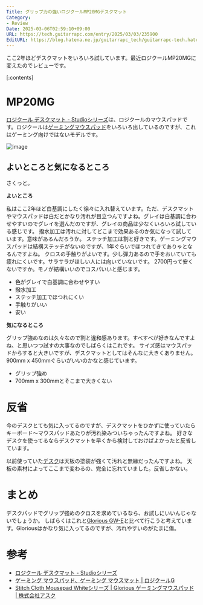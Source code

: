 ```yaml
---
Title: グリップ力の強いロジクールMP20MGデスクマット
Category:
- Review
Date: 2025-03-06T02:59:10+09:00
URL: https://tech.guitarrapc.com/entry/2025/03/03/235900
EditURL: https://blog.hatena.ne.jp/guitarrapc_tech/guitarrapc-tech.hatenablog.com/atom/entry/6802418398333822323
---
```


ここ2年ほどデスクマットをいろいろ試しています。最近ロジクールMP20MGに変えたのでレビューです。

[:contents]

# MP20MG

[ロジクール デスクマット - Studioシリーズ](https://www.logicool.co.jp/ja-jp/products/mice/desk-mat-studio-series.956-000044.html)は、ロジクールのマウスパッドです。ロジクールは[ゲーミングマウスパッド](https://gaming.logicool.co.jp/ja-jp/products/gaming-mouse-pads.html)をいろいろ出しているのですが、これはゲーミング向けではないモデルです。

![image](https://github.com/user-attachments/assets/e3035181-b626-40b9-87e7-c79d8bc2f1a6)

## よいところと気になるところ

さくっと。

**よいところ**

私はここ2年ほど白基調にしたく徐々に入れ替えています。ただ、デスクマットやマウスパッドは白だとかなり汚れが目立つんですよね。グレイは白基調に合わせやすいのでグレイを選んだのですが、グレイの商品は少なくいろいろ試している感じです。
撥水加工は汚れに対してどこまで効果あるのか気になって試しています。意味があるんだろうか。
ステッチ加工は割と好きです。ゲーミングマウスパッドは結構ステッチがないのですが、1年ぐらいでほつれてきてありゃとなるんですよね。
クロスの手触りがよいです。少し弾力あるので手をおいていても疲れにくいです。サラサラがほしい人には向いていないです。
2700円って安くないですか。モノが結構いいのでコスパいいと感じます。

* 色がグレイで白基調に合わせやすい
* 撥水加工
* ステッチ加工でほつれにくい
* 手触りがいい
* 安い

**気になるところ**

グリップ強めなのは久々なので割と違和感あります。すべすべが好きなんですよね、と思いつつ試すの大事なのでしばらくはこれです。
サイズ感はマウスパッドからすると大きいですが、デスクマットとしてはそんなに大きくありません。900mm x 450mmぐらいがいいのかなと感じています。

* グリップ強め
* 700mm x 300mmとそこまで大きくない

# 反省

今のデスクとても気に入ってるのですが、デスクマットをひかずに使っていたらキーボード～マウスパッドあたりが汚れ染みついちゃったんですよね。
好きなデスクを使ってるならデスクマットを早くから検討しておけばよかったと反省しています。

以前使っていた[デスク](https://garage.plus.co.jp/products/list.php?category_id=78&srsltid=AfmBOorfbfOiKR-6j6Guxk1C3fJk7mJc-MEGC4xsAtdGTBhdcL0ecUp7)は天板の塗装が強くて汚れと無縁だったんですよね。
天板の素材によってここまで変わるの、完全に忘れていました。反省しかない。

# まとめ

デスクパッドでグリップ強めのクロスを求めているなら、お試しにいいんじゃないでしょうか。
しばらくはこれと[Glorious GW-E](https://www.ask-corp.jp/products/glorious/mousepad/stitch-cloth-mousepad-white.html)と比べて行こうと考えています。Gloriousはかなり気に入ってるのですが、汚れやすいのがたまに傷。

# 参考

* [ロジクール デスクマット - Studioシリーズ](https://www.logicool.co.jp/ja-jp/products/mice/desk-mat-studio-series.956-000044.html)
* [ゲーミング マウスパッド、ゲーミング マウスマット | ロジクールG](https://gaming.logicool.co.jp/ja-jp/products/gaming-mouse-pads.html)
* [Stitch Cloth Mousepad Whiteシリーズ | Glorious ゲーミングマウスパッド | 株式会社アスク](https://www.ask-corp.jp/products/glorious/mousepad/stitch-cloth-mousepad-white.html)
